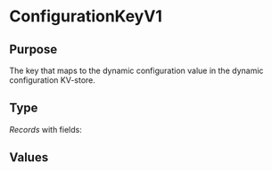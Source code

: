 # ConfigurationKeyV1

## Purpose

<!-- --8<-- [start:purpose] -->
The key that maps to the dynamic configuration value in the dynamic configuration KV-store.
<!-- --8<-- [end:purpose] -->

## Type

<!-- --8<-- [start:type] -->
<div class="type" markdown>

*Records* with fields:

</div>
<!-- --8<-- [end:type] -->

## Values

